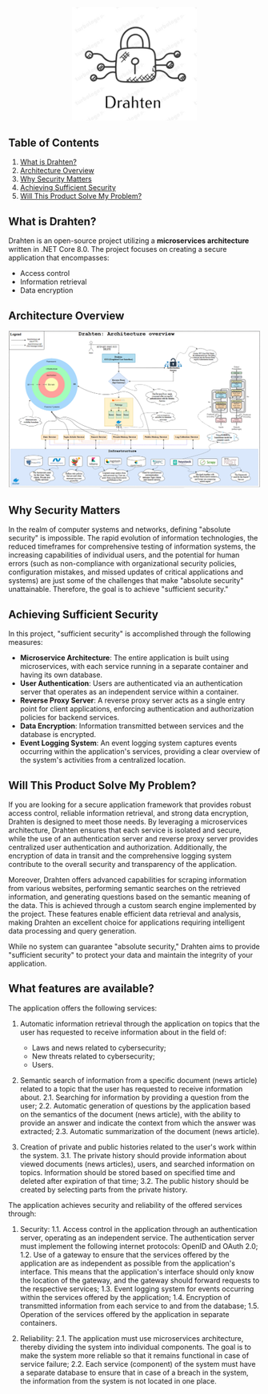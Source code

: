 <p align="center">
    <img src="https://raw.githubusercontent.com/JivkoSp/Drahten/master/Assets/logo.PNG" alt="Logo" width="250">
</p>

## Table of Contents
1. [What is Drahten?](#what-is-drahten)
2. [Architecture Overview](#architecture-overview)
3. [Why Security Matters](#why-security-matters)
4. [Achieving Sufficient Security](#achieving-sufficient-security)
5. [Will This Product Solve My Problem?](#will-this-product-solve-my-problem)

## What is Drahten?

Drahten is an open-source project utilizing a **microservices architecture** written in .NET Core 8.0. The project focuses on creating a secure application that encompasses:
- Access control
- Information retrieval
- Data encryption

## Architecture Overview

![Architecture Overview](https://raw.githubusercontent.com/JivkoSp/Drahten/master/Assets/ArchitectureOverview.PNG)

## Why Security Matters

In the realm of computer systems and networks, defining "absolute security" is impossible. The rapid evolution of information technologies, the reduced timeframes for comprehensive testing of information systems, the increasing capabilities of individual users, and the potential for human errors (such as non-compliance with organizational security policies, configuration mistakes, and missed updates of critical applications and systems) are just some of the challenges that make "absolute security" unattainable. Therefore, the goal is to achieve "sufficient security."

## Achieving Sufficient Security

In this project, "sufficient security" is accomplished through the following measures:

- **Microservice Architecture**: The entire application is built using microservices, with each service running in a separate container and having its own database.
- **User Authentication**: Users are authenticated via an authentication server that operates as an independent service within a container.
- **Reverse Proxy Server**: A reverse proxy server acts as a single entry point for client applications, enforcing authentication and authorization policies for backend services.
- **Data Encryption**: Information transmitted between services and the database is encrypted.
- **Event Logging System**: An event logging system captures events occurring within the application's services, providing a clear overview of the system's activities from a centralized location.

## Will This Product Solve My Problem?

If you are looking for a secure application framework that provides robust access control, reliable information retrieval, and strong data encryption, Drahten is designed to meet those needs. By leveraging a microservices architecture, Drahten ensures that each service is isolated and secure, while the use of an authentication server and reverse proxy server provides centralized user authentication and authorization. Additionally, the encryption of data in transit and the comprehensive logging system contribute to the overall security and transparency of the application.

Moreover, Drahten offers advanced capabilities for scraping information from various websites, performing semantic searches on the retrieved information, and generating questions based on the semantic meaning of the data. This is achieved through a custom search engine implemented by the project. These features enable efficient data retrieval and analysis, making Drahten an excellent choice for applications requiring intelligent data processing and query generation.

While no system can guarantee "absolute security," Drahten aims to provide "sufficient security" to protect your data and maintain the integrity of your application.


## What features are available?

The application offers the following services:

1. Automatic information retrieval through the application on topics that the user has requested to receive information about in the field of:
   * Laws and news related to cybersecurity;
   * New threats related to cybersecurity;
   * Users.
   
2. Semantic search of information from a specific document (news article) related to a topic that the user has requested to receive information about.
   2.1. Searching for information by providing a question from the user;
   2.2. Automatic generation of questions by the application based on the semantics of the document (news article), with the ability to provide an answer and indicate the context from which the answer was extracted;
   2.3. Automatic summarization of the document (news article).
   
3. Creation of private and public histories related to the user's work within the system.
   3.1. The private history should provide information about viewed documents (news articles), users, and searched information on topics. Information should be stored based on specified time and deleted after expiration of that time;
   3.2. The public history should be created by selecting parts from the private history.

The application achieves security and reliability of the offered services through:
1. Security:
   1.1. Access control in the application through an authentication server, operating as an independent service. The authentication server must implement the following internet protocols: OpenID and OAuth 2.0;
   1.2. Use of a gateway to ensure that the services offered by the application are as independent as possible from the application's interface. This means that the application's interface should only know the location of the gateway, and the gateway should forward requests to the respective services;
   1.3. Event logging system for events occurring within the services offered by the application;
   1.4. Encryption of transmitted information from each service to and from the database;
   1.5. Operation of the services offered by the application in separate containers.

2. Reliability:
   2.1. The application must use microservices architecture, thereby dividing the system into individual components. The goal is to make the system more reliable so that it remains functional in case of service failure;
   2.2. Each service (component) of the system must have a separate database to ensure that in case of a breach in the system, the information from the system is not located in one place.
